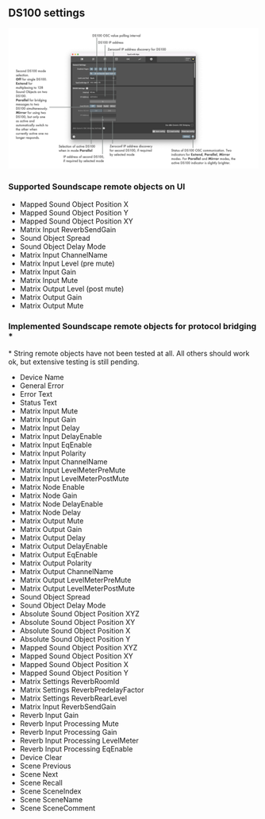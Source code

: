 ## DS100 settings

![Showreel.014.png](../Showreel/Showreel.014.png "DS100 settings")


### Supported Soundscape remote objects on UI

- Mapped Sound Object Position X
- Mapped Sound Object Position Y
- Mapped Sound Object Position XY
- Matrix Input ReverbSendGain
- Sound Object Spread
- Sound Object Delay Mode
- Matrix Input ChannelName
- Matrix Input Level (pre mute)
- Matrix Input Gain
- Matrix Input Mute
- Matrix Output Level (post mute)
- Matrix Output Gain
- Matrix Output Mute

### Implemented Soundscape remote objects for protocol bridging *

&ast; String remote objects have not been tested at all. All others should work ok, but extensive testing is still pending.

- Device Name
- General Error
- Error Text
- Status Text
- Matrix Input Mute
- Matrix Input Gain
- Matrix Input Delay
- Matrix Input DelayEnable
- Matrix Input EqEnable
- Matrix Input Polarity
- Matrix Input ChannelName
- Matrix Input LevelMeterPreMute
- Matrix Input LevelMeterPostMute
- Matrix Node Enable
- Matrix Node Gain
- Matrix Node DelayEnable
- Matrix Node Delay
- Matrix Output Mute
- Matrix Output Gain
- Matrix Output Delay
- Matrix Output DelayEnable
- Matrix Output EqEnable
- Matrix Output Polarity
- Matrix Output ChannelName
- Matrix Output LevelMeterPreMute
- Matrix Output LevelMeterPostMute
- Sound Object Spread
- Sound Object Delay Mode
- Absolute Sound Object Position XYZ
- Absolute Sound Object Position XY
- Absolute Sound Object Position X
- Absolute Sound Object Position Y
- Mapped Sound Object Position XYZ
- Mapped Sound Object Position XY
- Mapped Sound Object Position X
- Mapped Sound Object Position Y
- Matrix Settings ReverbRoomId
- Matrix Settings ReverbPredelayFactor
- Matrix Settings ReverbRearLevel
- Matrix Input ReverbSendGain
- Reverb Input Gain
- Reverb Input Processing Mute
- Reverb Input Processing Gain
- Reverb Input Processing LevelMeter
- Reverb Input Processing EqEnable
- Device Clear
- Scene Previous
- Scene Next
- Scene Recall
- Scene SceneIndex
- Scene SceneName
- Scene SceneComment
